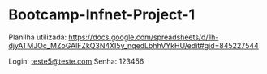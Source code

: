 # Bootcamp-Infnet-Project-1

Planilha utilizada:
https://docs.google.com/spreadsheets/d/1h-djyATMJOc_MZoGAlFZkQ3N4XI5y_nqedLbhhVYkHU/edit#gid=845227544

Login: teste5@teste.com
Senha: 123456